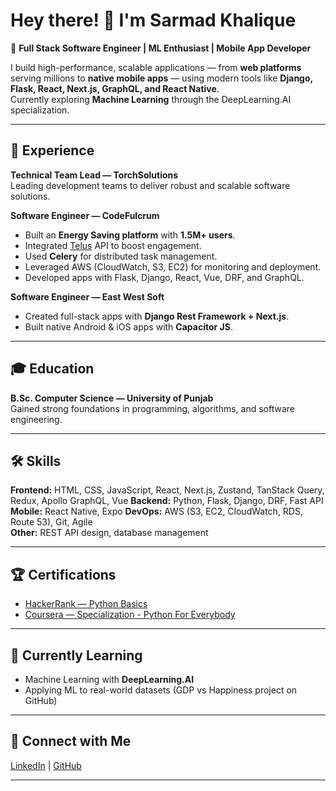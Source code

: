 # Hey there! 👋 I'm Sarmad Khalique

🚀 **Full Stack Software Engineer | ML Enthusiast | Mobile App Developer**

I build high-performance, scalable applications — from **web platforms** serving millions to **native mobile apps** — using modern tools like **Django, Flask, React, Next.js, GraphQL, and React Native**.  
Currently exploring **Machine Learning** through the DeepLearning.AI specialization.

---

## 💼 Experience

**Technical Team Lead — TorchSolutions**  
Leading development teams to deliver robust and scalable software solutions.

**Software Engineer — CodeFulcrum**  
- Built an **Energy Saving platform** with **1.5M+ users**.  
- Integrated [Telus](https://www.telus.com/en) API to boost engagement.  
- Used **Celery** for distributed task management.  
- Leveraged AWS (CloudWatch, S3, EC2) for monitoring and deployment.  
- Developed apps with Flask, Django, React, Vue, DRF, and GraphQL.

**Software Engineer — East West Soft**  
- Created full-stack apps with **Django Rest Framework + Next.js**.  
- Built native Android & iOS apps with **Capacitor JS**.
---

## 🎓 Education
**B.Sc. Computer Science — University of Punjab**  
Gained strong foundations in programming, algorithms, and software engineering.

---

## 🛠 Skills
**Frontend:** HTML, CSS, JavaScript, React, Next.js, Zustand, TanStack Query, Redux, Apollo GraphQL, Vue
**Backend:** Python, Flask, Django, DRF, Fast API
**Mobile:** React Native, Expo
**DevOps:** AWS (S3, EC2, CloudWatch, RDS, Route 53), Git, Agile  
**Other:** REST API design, database management

---

## 🏆 Certifications
- [HackerRank — Python Basics](https://www.hackerrank.com/certificates/ae7609b28929)
- [Coursera — Specialization - Python For Everybody](https://www.coursera.org/account/accomplishments/specialization/certificate/MVK42NHPB6VA)

---

## 🌱 Currently Learning
- Machine Learning with **DeepLearning.AI**
- Applying ML to real-world datasets (GDP vs Happiness project on GitHub)

---

## 🤝 Connect with Me
[LinkedIn](https://www.linkedin.com/in/muhammad-sarmad-khalique-9b26a7197/) | [GitHub](https://github.com/sarmad-khalique)

---

